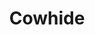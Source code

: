 ---
layout: item
title: Cowhide
item-id: 1739
datatable: true
id: 1739
name: "Cowhide"
monsters:
  - id: 2790
    name: "Cow"
    combat_level: 2
    wiki_url: "https://oldschool.runescape.wiki/w/Cow#Normal"
    drops:
      - quantity: "1"
        rarity: 1
    image: "https://oldschool.runescape.wiki/images/thumb/2/21/Cow_%281%29.png/1200px-Cow_%281%29.png?52ebb"
  - id: 2792
    name: "Cow calf"
    combat_level: 2
    wiki_url: "https://oldschool.runescape.wiki/w/Cow_calf"
    drops:
      - quantity: "1"
        rarity: 1
    image: "https://oldschool.runescape.wiki/images/thumb/7/72/Cow_calf.png/1200px-Cow_calf.png?284fc"
---